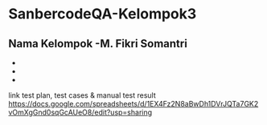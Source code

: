 # SanbercodeQA-Kelompok3
Nama Kelompok
-M. Fikri Somantri
-
-
-
-
link test plan, test cases & manual test result https://docs.google.com/spreadsheets/d/1EX4Fz2N8aBwDh1DVrJQTa7GK2vOmXgGnd0sqGcAUeO8/edit?usp=sharing
